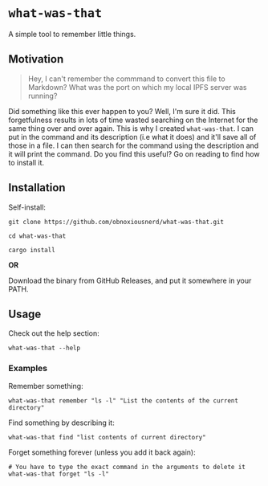 # `what-was-that`

A simple tool to remember little things.

## Motivation

> Hey, I can't remember the commmand to convert this file to Markdown?
> What was the port on which my local IPFS server was running?

Did something like this ever happen to you? Well, I'm sure it did.
This forgetfulness results in lots of time wasted searching on the Internet for
the same thing over and over again. This is why I created `what-was-that`. I can put in the command and its description (i.e what it does) and it'll save all of those in a file. I can then search for the command using the description and it will print the command. Do you find this useful? Go on reading to find how to install it.

## Installation

Self-install:

```
git clone https://github.com/obnoxiousnerd/what-was-that.git

cd what-was-that

cargo install
```

**OR**

Download the binary from GitHub Releases, and put it somewhere in your PATH.

## Usage

Check out the help section:

```
what-was-that --help
```

### Examples

Remember something:

```
what-was-that remember "ls -l" "List the contents of the current directory"
```

Find something by describing it:

```
what-was-that find "list contents of current directory"
```

Forget something forever (unless you add it back again):

```
# You have to type the exact command in the arguments to delete it
what-was-that forget "ls -l"
```

